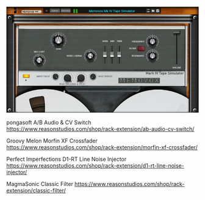 ![Thumbnail](thumbnail.JPG)

pongasoft A/B Audio & CV Switch
https://www.reasonstudios.com/shop/rack-extension/ab-audio-cv-switch/

Groovy Melon Morfin XF Crossfader
https://www.reasonstudios.com/shop/rack-extension/morfin-xf-crossfader/

Perfect Imperfections D1-RT Line Noise Injector
https://www.reasonstudios.com/shop/rack-extension/d1-rt-line-noise-injector/

MagmaSonic Classic Filter
https://www.reasonstudios.com/shop/rack-extension/classic-filter/
